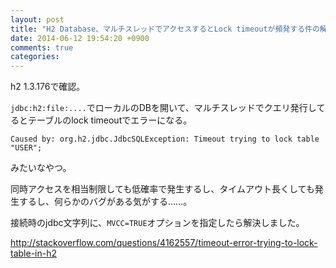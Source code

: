 ```yaml
---
layout: post
title: "H2 Database、マルチスレッドでアクセスするとLock timeoutが頻発する件の解決法について"
date: 2014-06-12 19:54:20 +0900
comments: true
categories: 
---
```


h2 1.3.176で確認。

`jdbc:h2:file:....`でローカルのDBを開いて、マルチスレッドでクエリ発行してるとテーブルのlock timeoutでエラーになる。

```
Caused by: org.h2.jdbc.JdbcSQLException: Timeout trying to lock table "USER";
```

みたいなやつ。

同時アクセスを相当制限しても低確率で発生するし、タイムアウト長くしても発生するし、何らかのバグがある気がする……。

接続時のjdbc文字列に、`MVCC=TRUE`オプションを指定したら解決しました。

http://stackoverflow.com/questions/4162557/timeout-error-trying-to-lock-table-in-h2

